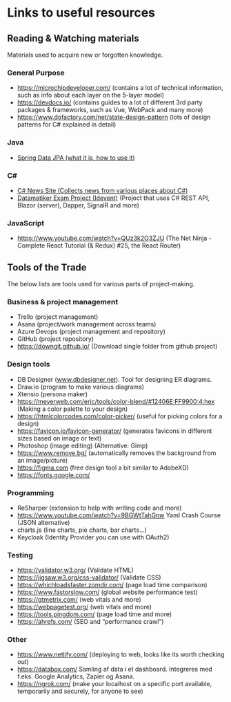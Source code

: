 # Links to useful resources

## Reading & Watching materials
Materials used to acquire new or forgotten knowledge.

### General Purpose
- https://microchipdeveloper.com/ (contains a lot of technical information, such as info about each layer on the 5-layer model)
- https://devdocs.io/ (contains guides to a lot of different 3rd party packages & frameworks, such as Vue, WebPack and many more)
- https://www.dofactory.com/net/state-design-pattern (lots of design patterns for C# explained in detail)

### Java
- [Spring Data JPA (what it is, how to use it)](https://www.petrikainulainen.net/programming/spring-framework/spring-data-jpa-tutorial-introduction-to-query-methods/)

### C#
- [C# News Site (Collects news from various places about C#)](https://dotnetketchup.com/?hide=fsharp%2Cvbnet (C# / .NET news site))
- [Datamatiker Exam Project (Idevent)](https://github.com/Ronnie1983/Idevent) (Project that uses C# REST API, Blazor (server), Dapper, SignalR and more)

### JavaScript
- https://www.youtube.com/watch?v=QUz3k2O3ZJU (The Net Ninja - Complete React Tutorial (& Redux) #25, the React Router)

## Tools of the Trade
The below lists are tools used for various parts of project-making.
### Business & project management
- Trello (project management)
- Asana (project/work management across teams)
- Azure Devops (project management and repository)
- GitHub (project repository)
- https://downgit.github.io/ (Download single folder from github project)
### Design tools
- DB Designer (www.dbdesigner.net). Tool for designing ER diagrams.
- Draw.io (program to make various diagrams)
- Xtensio (persona maker)
- https://meyerweb.com/eric/tools/color-blend/#12406E:FF9900:4:hex (Making a color palette to your design)
- https://htmlcolorcodes.com/color-picker/ (useful for picking colors for a design)
- https://favicon.io/favicon-generator/ (generates favicons in different sizes based on image or text)
- Photoshop (image editing) (Alternative: Gimp)
- https://www.remove.bg/ (automatically removes the background from an image/picture)
- https://figma.com (free design tool a bit similar to AdobeXD)
- https://fonts.google.com/ 
### Programming
- ReSharper (extension to help with writing code and more)
- https://www.youtube.com/watch?v=9BGWtTahGnw Yaml Crash Course (JSON alternative)
- charts.js (line charts, pie charts, bar charts…)
- Keycloak (Identity Provider you can use with OAuth2)
### Testing
- https://validator.w3.org/ (Validate HTML)
- https://jigsaw.w3.org/css-validator/ (Validate CSS)
- https://whichloadsfaster.zomdir.com/ (page load time comparison)
- https://www.fastorslow.com/ (global website performance test)
- https://gtmetrix.com/ (web vitals and more)
- https://webpagetest.org/ (web vitals and more)
- https://tools.pingdom.com/ (page load time and more)
- https://ahrefs.com/ (SEO and “performance crawl”)
### Other
- https://www.netlify.com/ (deploying to web, looks like its worth checking out)
- https://databox.com/ Samling af data i et dashboard.  Integreres med f.eks. Google Analytics, Zapier og Asana.
- https://ngrok.com/ (make your localhost on a specific port available, temporarily and securely, for anyone to see)
